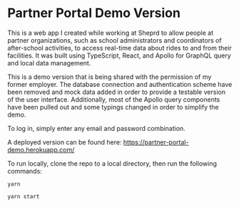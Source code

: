 # Partner Portal Demo Version

This is a web app I created while working at Sheprd to allow people at partner organizations, such as school administrators and coordinators of after-school activities, to access real-time data about rides to and from their facilities. It was built using TypeScript, React, and Apollo for GraphQL query and local data management. 

This is a demo version that is being shared with the permission of my former employer. The database connection and authentication scheme have been removed and mock data added in order to provide a testable version of the user interface. Additionally, most of the Apollo query components have been pulled out and some typings changed in order to simplify the demo. 

To log in, simply enter any email and password combination.

A deployed version can be found here: https://partner-portal-demo.herokuapp.com/

To run locally, clone the repo to a local directory, then run the following commands:

```
yarn
```

```
yarn start
```
